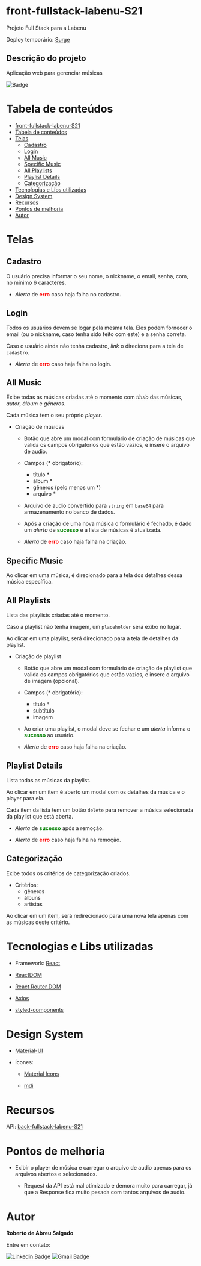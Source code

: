 front-fullstack-labenu-S21
==========================

Projeto Full Stack para a Labenu

Deploy temporário: [Surge](http://bizarre-soap.surge.sh/)

Descrição do projeto
--------------------

Aplicação web para gerenciar músicas

![Badge](https://img.shields.io/badge/build-unstable-yellow)

Tabela de conteúdos
===================

<!--ts-->
  * [front-fullstack-labenu-S21](#front-fullstack-labenu-S21)
  * [Tabela de conteúdos](#tabela-de-conteudos)
  * [Telas](#telas)
    * [Cadastro](#cadastro)
    * [Login](#login)
    * [All Music](#all-Music)
    * [Specific Music](#specific-music)
    * [All Playlists](#all-playlists)
    * [Playlist Details](#playlist-details)
    * [Categorização](#categorização)
  * [Tecnologias e Libs utilizadas](#tecnologias-e-libs-utilizadas)
  * [Design System](#design-system)
  * [Recursos](#recursos)
  * [Pontos de melhoria](#pontos-de-melhoria)
  * [Autor](#autor)
<!--te-->

Telas
=====

Cadastro
--------

O usuário precisa informar o seu nome, o nickname, o email, senha, com, no mínimo 6 caracteres.

- _Alerta_ de <span style='color: red'>**erro**</span> caso haja falha no cadastro.

Login
-----

Todos os usuários devem se logar pela mesma tela. Eles podem fornecer o email (ou o nickname, caso tenha sido feito com este) e a senha correta.

Caso o usuário ainda não tenha cadastro, _link_ o direciona para a tela de `cadastro`.

- _Alerta_ de <span style='color: red'>**erro**</span> caso haja falha no login.

All Music
---------

Exibe todas as músicas criadas até o momento com _título_ das músicas, _autor_, _álbum_ e _gêneros_.

Cada música tem o seu próprio _player_.

- Criação de músicas
  
  - Botão que abre um modal com formulário de criação de músicas que valida os campos obrigatórios que estão vazios, e insere o arquivo de audio.
  
  - Campos (* obrigatório):
    - título *
    - álbum *
    - gêneros (pelo menos um *)
    - arquivo *
  
  - Arquivo de audio convertido para `string` em `base64` para armazenamento no banco de dados.

  - Após a criação de uma nova música o formulário é fechado, é dado um _alerta_ de <span style='color: green'>**sucesso**</span> e a lista de músicas é atualizada.

  - _Alerta_ de <span style='color: red'>**erro**</span> caso haja falha na criação.

Specific Music
--------------

Ao clicar em uma música, é direcionado para a tela dos detalhes dessa música específica.

All Playlists
-------------

Lista das playlists criadas até o momento.

Caso a playlist não tenha imagem, um `placeholder` será exibo no lugar.

Ao clicar em uma playlist, será direcionado para a tela de detalhes da playlist.

- Criação de playlist
  
  - Botão que abre um modal com formulário de criação de playlist que valida os campos obrigatórios que estão vazios, e insere o arquivo de imagem (opcional).
  
  - Campos (* obrigatório):
    - título *
    - subtítulo
    - imagem

  - Ao criar uma playlist, o modal deve se fechar e um _alerta_ informa o <span style='color: green'>**sucesso**</span> ao usuário.

  - _Alerta_ de <span style='color: red'>**erro**</span> caso haja falha na criação.

Playlist Details
----------------

Lista todas as músicas da playlist.

Ao clicar em um item é aberto um modal com os detalhes da música e o player para ela.

Cada item da lista tem um botão `delete` para remover a música selecionada da playlist que está aberta.

- _Alerta_ de <span style='color: green'>**sucesso**</span> após a remoção.

- _Alerta_ de <span style='color: red'>**erro**</span> caso haja falha na remoção.

Categorização
-------------

Exibe todos os critérios de categorização criados.

- Critérios:
  - gêneros
  - álbuns
  - artistas

Ao clicar em um item, será redirecionado para uma nova tela apenas com as músicas deste critério.

Tecnologias e Libs utilizadas
=============================

- Framework: [React](https://pt-br.reactjs.org/)

- [ReactDOM](https://pt-br.reactjs.org/docs/react-dom.html)

- [React Router DOM](https://reactrouter.com/web/guides/quick-start)

- [Axios](https://github.com/axios/axios)

- [styled-components](https://styled-components.com/)

Design System
=============

- [Material-UI](https://material-ui.com/)

- Ícones:

  - [Material Icons](https://material-ui.com/components/material-icons/)

  - [mdi](https://materialdesignicons.com/)

Recursos
========

API: [back-fullstack-labenu-S21](https://github.com/rpontosalgado/back-fullstack-labenu-S21)

Pontos de melhoria
==================

- Exibir o player de música e carregar o arquivo de audio apenas para os arquivos abertos e selecionados.

  - Request da API está mal otimizado e demora muito para carregar, já que a Response fica muito pesada com tantos arquivos de audio.

Autor
=====

**Roberto de Abreu Salgado**

Entre em contato:

[![Linkedin Badge](https://img.shields.io/badge/-Roberto-blue?style=flat-square&logo=Linkedin&logoColor=white&link=https://www.linkedin.com/in/tgmarinho/)](https://www.linkedin.com/in/rsalgado3/) 
[![Gmail Badge](https://img.shields.io/badge/-r.salgado3@gmail.com-c14438?style=flat-square&logo=Gmail&logoColor=white&link=mailto:r.salgado3@gmail.com)](mailto:r.salgado3@gmail.com)
